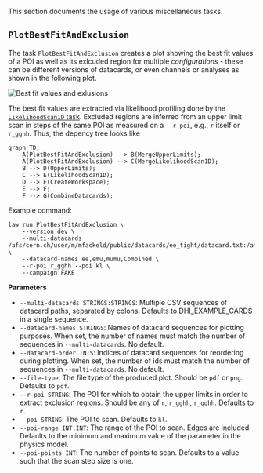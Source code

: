 This section documents the usage of various miscellaneous tasks.


## `PlotBestFitAndExclusion`

The task `PlotBestFitAndExclusion` creates a plot showing the best fit values of a POI as well as its exlcuded region for multiple *configurations* - these can be different versions of datacards, or even channels or analyses as shown in the following plot.

![Best fit values and exlusions](../images/bestfitexclusion__r_gghh__kl_n51_-25.0_25.0__root.png)

The best fit values are extracted via likelihood profiling done by the [`LikelihoodScan1D` task](likelihood1d.md). Excluded regions are inferred from an upper limit scan in steps of the same POI as measured on a `--r-poi`, e.g., `r` itself or `r_gghh`. Thus, the depency tree looks like

```mermaid
graph TD;
    A(PlotBestFitAndExclusion) --> B(MergeUpperLimits);
    A(PlotBestFitAndExclusion) --> C(MergeLikelihoodScan1D);
    B --> D(UpperLimits);
    C --> E(LikelihoodScan1D);
    D --> F(CreateWorkspace);
    E --> F;
    F --> G(CombineDatacards);
```

Example command:

```shell
law run PlotBestFitAndExclusion \
    --version dev \
    --multi-datacards /afs/cern.ch/user/m/mfackeld/public/datacards/ee_tight/datacard.txt:/afs/cern.ch/user/m/mfackeld/public/datacards/emu_tight/datacard.txt:/afs/cern.ch/user/m/mfackeld/public/datacards/mumu_tight/datacard.txt:/afs/cern.ch/user/m/mfackeld/public/datacards/*/datacard.txt \
    --datacard-names ee,emu,mumu,Combined \
    --r-poi r_gghh --poi kl \
    --campaign FAKE
```

**Parameters**

- `--multi-datacards STRINGS:STRINGS`: Multiple CSV sequences of datacard paths, separated by colons. Defaults to DHI_EXAMPLE_CARDS in a single sequence.
- `--datacard-names STRINGS`: Names of datacard sequences for plotting purposes. When set, the number of names must match the number of sequences in `--multi-datacards`. No default.
- `--datacard-order INTS`: Indices of datacard sequences for reordering during plotting. When set, the number of ids must match the number of sequences in `--multi-datacards`. No default.
- `--file-type`: The file type of the produced plot. Should be `pdf` or `png`. Defaults to `pdf`.
- `--r-poi STRING`: The POI for which to obtain the upper limits in order to extract exclusion regions. Should be any of `r`, `r_gghh`, `r_qqhh`. Defaults to `r`.
- `--poi STRING`: The POI to scan. Defaults to `kl`.
- `--poi-range INT,INT`: The range of the POI to scan. Edges are included. Defaults to the minimum and maximum value of the parameter in the physics model.
- `--poi-points INT`: The number of points to scan. Defaults to a value such that the scan step size is one.
